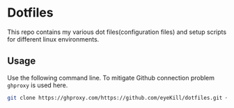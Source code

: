 # Dotfiles

This repo contains my various dot files(configuration files) and setup scripts for different linux environments.

## Usage

Use the following command line. To mitigate Github connection problem `ghproxy` is used here.

```sh
git clone https://ghproxy.com/https://github.com/eyeKill/dotfiles.git ~/.dotfiles
```

